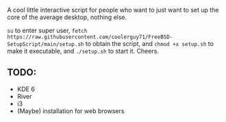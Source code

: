 A cool little interactive script for people who want to just want to set up the core of the average desktop, nothing else.

```su``` to enter super user, ```fetch https://raw.githubusercontent.com/coolerguy71/FreeBSD-SetupScript/main/setup.sh``` to obtain the script, and ```chmod +x setup.sh``` to make it executable, and ```./setup.sh``` to start it. Cheers.

## TODO:
- KDE 6
- River
- i3
- (Maybe) installation for web browsers
